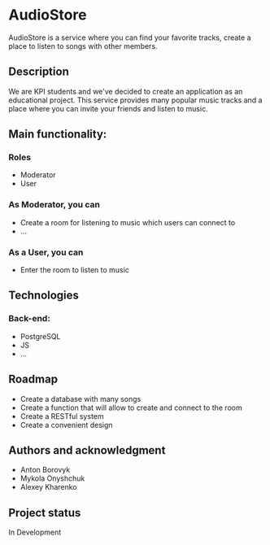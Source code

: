 # AudioStore

AudioStore is a service where you can find your favorite tracks, create a place to listen to songs with other members.

## Description

We are KPI students and we've decided to create an application as an educational project. This service provides many popular music tracks and a place where you can invite your friends and listen to music.

## Main functionality:

  ### Roles
   - Moderator
   - User
  ### As Moderator, you can
   - Create a room for listening to music which users can connect to
   - ...
  ### As a User, you can
   - Enter the room to listen to music

## Technologies
 ### Back-end:
  - PostgreSQL
  - JS
  - ...
 
## Roadmap

- Create a database with many songs
- Create a function that will allow to create and connect to the room
- Create a RESTful system
- Create a convenient design

## Authors and acknowledgment

- Anton Borovyk
- Mykola Onyshchuk
- Alexey Kharenko

## Project status

In Development
